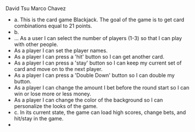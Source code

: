 David Tsu
Marco Chavez

* a. This is the card game Blackjack. The goal of the game is to get card combinations equal to 21 points.
* b. 
* ... As a user I can select the number of players (1-3) so that I can play with other people.
*    As a player I can set the player names.
*    As a player I can press a 'hit' button so I can get another card.
*    As a player I can press a 'stay' button so I can keep my current set of card and move on to the next player.
*    As a player I can press a 'Double Down' button so I can double my button.
*    As a player I can change the amount I bet before the round start so I can win or lose more or less money.
*    As a player I can change the color of the background so I can personalize the looks of the game.
* c. In its current state, the game can load high scores, change bets, and hit/stay in the game.
*
